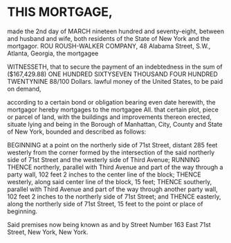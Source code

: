 # THIS MORTGAGE,
made the 2nd day of MARCH nineteen hundred and seventy-eight, between and husband and wife, both residents of the State of New York and the mortgagor. ROU ROUSH-WALKER COMPANY, 48 Alabama Street, S.W., Atlanta, Georgia, the mortgagee

WITNESSETH, that to secure the payment of an indebtedness in the sum of ($167,429.88) ONE HUNDRED SIXTYSEVEN THOUSAND FOUR HUNDRED TWENTYNINE 88/100 Dollars. lawful money of the United States, to be paid on demand,

according to a certain bond or obligation bearing even date herewith, the mortgagor hereby mortgages to the mortgagee All. that certain plot, piece or parcel of land, with the buildings and improvements thereon erected, situate lying and being in the Borough of Manhattan, City, County and State of New York, bounded and described as follows:

BEGINNING at a point on the northerly side of 71st Street, distant 285 feet westerly from the corner formed by the intersection of the said northerly side of 71st Street and the westerly side of Third Avenue; RUNNING THENCE northerly, parallel with Third Avenue and part of the way through a party wall, 102 feet 2 inches to the center line of the block; THENCE westerly, along said center line of the block, 15 feet; THENCE southerly, parallel with Third Avenue and part of the way through another party wall, 102 feet 2 inches to the northerly side of 71st Street; and THENCE easterly, along the northerly side of 71st Street, 15 feet to the point or place of beginning.

Said premises now being known as and by Street Number 163 East 71st Street, New York, New York.
